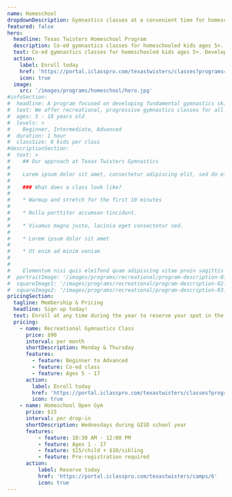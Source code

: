 ```yaml
---
name: Homeschool
dropdownDescription: Gymnastics classes at a convenient time for homeschool students.
featured: false
hero:
  headline: Texas Twisters Homeschool Program
  description: Co-ed gymnastics classes for homeschooled kids ages 5+. Develop fundamental skills on bars, beam, floor, vault, and trampoline! Weekly homeschool open gym also available.
  text: Co-ed gymnastics classes for homeschooled kids ages 5+. Develop fundamental skills on bars, beam, floor, vault, and trampoline! Weekly homeschool open gym also available.
  action:
    label: Enroll today
    href: 'https://portal.iclasspro.com/texastwisters/classes?programs=71'
    icon: true
  image:
    src: '/images/programs/homeschool/hero.jpg'
#infoSection:
#  headline: A program focused on developing fundamental gymnastics skills
#  text: We offer recreational, progressive gymnastics classes for all experience levels. Contact us today to schedule an evaluation and find the perfect fit!
#  ages: 5 - 18 years old
#  levels: >
#    Beginner, Intermediate, Advanced
#  duration: 1 hour
#  classSize: 8 kids per class
#descriptionSection:
#  text: >
#    ## Our approach at Texas Twisters Gymnastics
#
#    Lorem ipsum dolor sit amet, consectetur adipiscing elit, sed do eiusmod tempor incididunt ut labore et dolore magna aliqua. Nisl pretium fusce id velit ut. Id porta nibh venenatis cras sed felis eget velit. Ut morbi tincidunt augue interdum velit. Ipsum faucibus vitae aliquet nec ullamcorper sit amet. Viverra orci sagittis eu volutpat odio facilisis mauris. Diam quis enim lobortis scelerisque fermentum. Viverra mauris in aliquam sem fringilla.
#
#    ### What does a class look like?
#
#    * Warmup and stretch for the first 10 minutes
#
#    * Nulla porttitor accumsan tincidunt.
#
#    * Vivamus magna justo, lacinia eget consectetur sed.
#
#    * Lorem ipsum dolor sit amet
#
#    * Ut enim ad minim veniam
#
#
#    Elementum nisi quis eleifend quam adipiscing vitae proin sagittis nisl. Viverra vitae congue eu consequat ac felis donec et odio. Euismod nisi porta lorem mollis aliquam ut porttitor. Sed nisi lacus sed viverra tellus. Augue lacus viverra vitae congue eu consequat ac felis donec. Elementum pulvinar etiam non quam lacus. Ut venenatis tellus in metus vulputate. Ultrices dui sapien eget mi proin sed libero enim. Id velit ut tortor pretium viverra suspendisse.
#  portraitImage: '/images/programs/recreational/program-description-01.jpg'
#  squareImage1: '/images/programs/recreational/program-description-02.jpg'
#  squareImage2: '/images/programs/recreational/program-description-03.jpg'
pricingSection:
  tagline: Membership & Pricing
  headline: Sign up today!
  text: Enroll at any time during the year to reserve your spot in the class. Advanced classes will require an evaluation. Please contact us to schedule. We look forward to having you join us!
  pricing:
    - name: Recreational Gymnastics Class
      price: $90
      interval: per month
      shortDescription: Monday & Thursday
      features:
        - feature: Beginner to Advanced
        - feature: Co-ed class
        - feature: Ages 5 - 17
      action:
        label: Enroll today
        href: 'https://portal.iclasspro.com/texastwisters/classes?programs=71'
        icon: true
    - name: Homeschool Open Gym
      price: $15
      interval: per drop-in
      shortDescription: Wednesdays during GISD school year
      features:
          - feature: 10:30 AM - 12:00 PM
          - feature: Ages 1 - 17
          - feature: $15/child + $10/sibling
          - feature: Pre-registration required
      action:
          label: Reserve today
          href: 'https://portal.iclasspro.com/texastwisters/camps/6'
          icon: true
---
```

